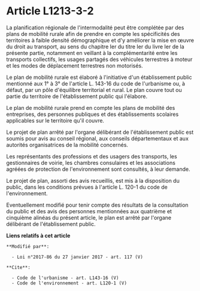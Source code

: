 # Article L1213-3-2

La planification régionale de l'intermodalité peut être complétée par des plans de mobilité rurale afin de prendre en compte
les spécificités des territoires à faible densité démographique et d'y améliorer la mise en œuvre du droit au transport, au
sens du chapitre Ier du titre Ier du livre Ier de la présente partie, notamment en veillant à la complémentarité entre les
transports collectifs, les usages partagés des véhicules terrestres à moteur et les modes de déplacement terrestres non
motorisés. 

Le plan de mobilité rurale est élaboré à l'initiative d'un établissement public mentionné aux 1° à 3° de l'article L. 143-16
du code de l'urbanisme ou, à défaut, par un pôle d'équilibre territorial et rural. Le plan couvre tout ou partie du
territoire de l'établissement public qui l'élabore. 

Le plan de mobilité rurale prend en compte les plans de mobilité des entreprises, des personnes publiques et des
établissements scolaires applicables sur le territoire qu'il couvre. 

Le projet de plan arrêté par l'organe délibérant de l'établissement public est soumis pour avis au conseil régional, aux
conseils départementaux et aux autorités organisatrices de la mobilité concernés. 

Les représentants des professions et des usagers des transports, les gestionnaires de voirie, les chambres consulaires et les
associations agréées de protection de l'environnement sont consultés, à leur demande. 

Le projet de plan, assorti des avis recueillis, est mis à la disposition du public, dans les conditions prévues à l'article
L. 120-1 du code de l'environnement. 

Eventuellement modifié pour tenir compte des résultats de la consultation du public et des avis des personnes mentionnées aux
quatrième et cinquième alinéas du présent article, le plan est arrêté par l'organe délibérant de l'établissement public.

**Liens relatifs à cet article**

	**Modifié par**:

	  - Loi n°2017-86 du 27 janvier 2017 - art. 117 (V)

	**Cite**:

	  - Code de l'urbanisme - art. L143-16 (V)
	  - Code de l'environnement - art. L120-1 (V)
